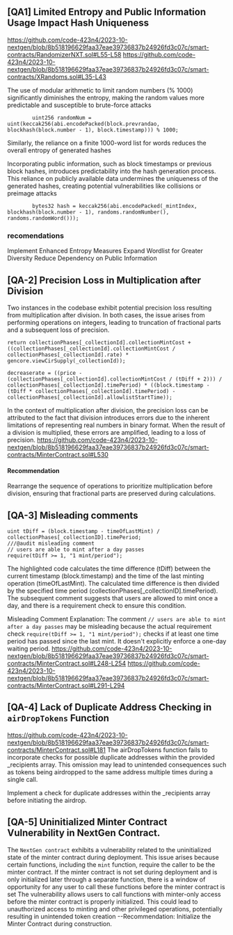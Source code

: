 ## [QA1]  Limited Entropy and Public Information Usage Impact Hash Uniqueness
https://github.com/code-423n4/2023-10-nextgen/blob/8b518196629faa37eae39736837b24926fd3c07c/smart-contracts/RandomizerNXT.sol#L55-L58
https://github.com/code-423n4/2023-10-nextgen/blob/8b518196629faa37eae39736837b24926fd3c07c/smart-contracts/XRandoms.sol#L35-L43

The use of modular arithmetic to limit random numbers (% 1000) significantly diminishes the entropy, making the random values more predictable and susceptible to brute-force attacks
```
        uint256 randomNum = uint(keccak256(abi.encodePacked(block.prevrandao, blockhash(block.number - 1), block.timestamp))) % 1000;
```
Similarly, the reliance on a finite 1000-word list for words reduces the overall entropy of generated hashes

Incorporating public information, such as block timestamps or previous block hashes, introduces predictability into the hash generation process. This reliance on publicly available data undermines the uniqueness of the generated hashes, creating potential vulnerabilities like collisions or preimage attacks
```
        bytes32 hash = keccak256(abi.encodePacked(_mintIndex, blockhash(block.number - 1), randoms.randomNumber(), randoms.randomWord()));
```
### recomendations
Implement Enhanced Entropy Measures
Expand Wordlist for Greater Diversity
Reduce Dependency on Public Information

## [QA-2] Precision Loss in Multiplication after Division
Two instances in the codebase exhibit potential precision loss resulting from multiplication after division. In both cases, the issue arises from performing operations on integers, leading to truncation of fractional parts and a subsequent loss of precision.
```
return collectionPhases[_collectionId].collectionMintCost + ((collectionPhases[_collectionId].collectionMintCost / collectionPhases[_collectionId].rate) * gencore.viewCirSupply(_collectionId));

```
```
decreaserate = ((price - (collectionPhases[_collectionId].collectionMintCost / (tDiff + 2))) / collectionPhases[_collectionId].timePeriod) * ((block.timestamp - (tDiff * collectionPhases[_collectionId].timePeriod) - collectionPhases[_collectionId].allowlistStartTime));
```
In the context of multiplication after division, the precision loss can be attributed to the fact that division introduces errors due to the inherent limitations of representing real numbers in binary format. When the result of a division is multiplied, these errors are amplified, leading to a loss of precision.
https://github.com/code-423n4/2023-10-nextgen/blob/8b518196629faa37eae39736837b24926fd3c07c/smart-contracts/MinterContract.sol#L530
#### Recommendation
Rearrange the sequence of operations to prioritize multiplication before division, ensuring that fractional parts are preserved during calculations.

## [QA-3] Misleading comments
```
uint tDiff = (block.timestamp - timeOfLastMint) / collectionPhases[_collectionID].timePeriod;
///@audit misleading comment
// users are able to mint after a day passes
require(tDiff >= 1, "1 mint/period");
```
The highlighted code calculates the time difference (tDiff) between the current timestamp (block.timestamp) and the time of the last minting operation (timeOfLastMint). The calculated time difference is then divided by the specified time period (collectionPhases[_collectionID].timePeriod). The subsequent comment suggests that users are allowed to mint once a day, and there is a requirement check to ensure this condition.

Misleading Comment Explanation:
The comment ```// users are able to mint after a day passes``` may be misleading because the actual requirement check `require(tDiff >= 1, "1 mint/period");` checks if at least one time period has passed since the last mint. It doesn't explicitly enforce a one-day waiting period.
https://github.com/code-423n4/2023-10-nextgen/blob/8b518196629faa37eae39736837b24926fd3c07c/smart-contracts/MinterContract.sol#L248-L254
https://github.com/code-423n4/2023-10-nextgen/blob/8b518196629faa37eae39736837b24926fd3c07c/smart-contracts/MinterContract.sol#L291-L294

## [QA-4] Lack of Duplicate Address Checking in `airDropTokens` Function
https://github.com/code-423n4/2023-10-nextgen/blob/8b518196629faa37eae39736837b24926fd3c07c/smart-contracts/MinterContract.sol#L181
The airDropTokens function  fails to incorporate checks for possible duplicate addresses within the provided _recipients array. This omission may lead to unintended consequences such as tokens being airdropped to the same address multiple times during a single call.

Implement a check for duplicate addresses within the _recipients array before initiating the airdrop.

## [QA-5]  Uninitialized Minter Contract Vulnerability in NextGen Contract.
The  `NextGen contract` exhibits a vulnerability related to the uninitialized state of the minter contract during deployment. This issue arises because certain functions, including the `mint` function, require the caller to be the minter contract. If the minter contract is not set during deployment and is only initialized later through a separate function, there is a window of opportunity for any user to call these functions before the minter contract is set
The vulnerability allows users to call functions with minter-only access before the minter contract is properly initialized. This could lead to unauthorized access to minting and other privileged operations, potentially resulting in unintended token creation
--Recommendation:
Initialize the Minter Contract during construction. 